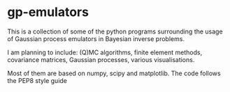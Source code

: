 # gp-emulators

This is a collection of some of the python programs surrounding the usage of Gaussian process emulators in Bayesian inverse problems. 

I am planning to include: (Q)MC algorithms, finite element methods, covariance matrices, Gaussian processes, various visualisations.

Most of them are based on numpy, scipy and matplotlib. The code follows the PEP8 style guide